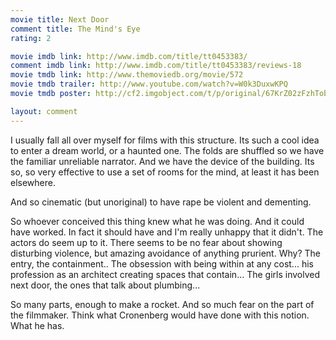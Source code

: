 ```yaml
---
movie title: Next Door
comment title: The Mind's Eye
rating: 2

movie imdb link: http://www.imdb.com/title/tt0453383/
comment imdb link: http://www.imdb.com/title/tt0453383/reviews-18
movie tmdb link: http://www.themoviedb.org/movie/572
movie tmdb trailer: http://www.youtube.com/watch?v=W0k3DuxwKPQ
movie tmdb poster: http://cf2.imgobject.com/t/p/original/67KrZ02zFzhTobVF7HiCbcxdUoa.jpg

layout: comment
---
```


I usually fall all over myself for films with this structure. Its such a cool idea to enter a dream world, or a haunted one. The folds are shuffled so we have the familiar unreliable narrator. And we have the device of the building. Its so, so very effective to use a set of rooms for the mind, at least it has been elsewhere.

And so cinematic (but unoriginal) to have rape be violent and dementing.

So whoever conceived this thing knew what he was doing. And it could have worked. In fact it should have and I'm really unhappy that it didn't. The actors do seem up to it. There seems to be no fear about showing disturbing violence, but amazing avoidance of anything prurient. Why? The entry, the containment.. The obsession with being within at any cost... his profession as an architect creating spaces that contain... The girls involved next door, the ones that talk about plumbing...

So many parts, enough to make a rocket. And so much fear on the part of the filmmaker. Think what Cronenberg would have done with this notion. What he has.